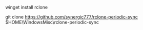 winget install rclone


git clone https://github.com/synergic777/rclone-periodic-sync $HOME\WindowsMisc\rclone-periodic-sync
